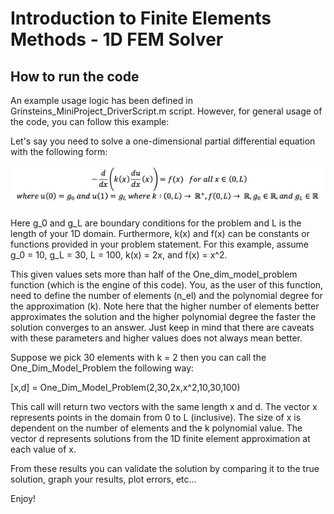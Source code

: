 # Introduction to Finite Elements Methods - 1D FEM Solver

## How to run the code

An example usage logic has been defined in Grinsteins_MiniProject_DriverScript.m script. However, for general usage of the code, you can follow this example:

Let's say you need to solve a one-dimensional partial differential equation with the following form:

![1DProblem](1DProblem.jpg)

Here g_0 and g_L are boundary conditions for the problem and L is the length of your 1D domain. Furthermore, k(x) and f(x) can be constants or functions provided in your problem statement. For this example, assume g_0 = 10, g_L = 30, L = 100, k(x) = 2x, and f(x) = x^2.

This given values sets more than half of the One_dim_model_problem function (which is the engine of this code). You, as the user of this function, need to define the number of elements (n_el) and the polynomial degree for the approximation (k). Note here that the higher number of elements better approximates the solution and the higher polynomial degree the faster the solution converges to an answer. Just keep in mind that there are caveats with these parameters and higher values does not always mean better.

Suppose we pick 30 elements with k = 2 then you can call the One_Dim_Model_Problem the following way:

[x,d] = One_Dim_Model_Problem(2,30,2x,x^2,10,30,100)

This call will return two vectors with the same length x and d. The vector x represents points in the domain from 0 to L (inclusive). The size of x is dependent on the number of elements and the k polynomial value. The vector d represents solutions from the 1D finite element approximation at each value of x.

From these results you can validate the solution by comparing it to the true solution, graph your results, plot errors, etc…

Enjoy!



